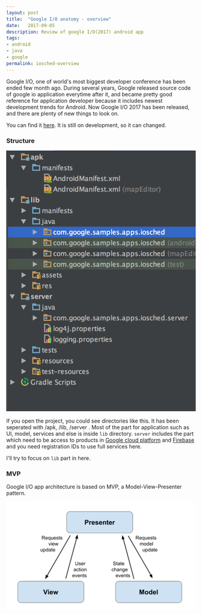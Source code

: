 ```yaml
---
layout: post
title:  "Google I/O anatomy - overview"
date:   2017-09-05
description: Review of google I/O(2017) android app
tags:
- android
- java
- google
permalink: iosched-overview
---
```


Google I/O, one of world's most biggest developer conference has been ended few month ago. During several years, Google released source code of google io application everytime after it, and became pretty good reference for application developer because it includes newest development trends for Android. Now Google I/O 2017 has been released, and there are plenty of new things to look on.

You can find it [here](https://github.com/google/iosched). It is still on development, so it can changed.

### Structure

![Screenshot](/assets/post_img/iosched-overview/directory_structure.png)

If you open the project, you could see directories like this. It has been seperated with /apk, /lib, /server . Most of the part for application such as UI, model, services and else is inside `lib` directory. `server` includes the part which need to be access to products in [Google cloud platform](https://cloud.google.com) and [Firebase](https://firebase.google.com/) and you need registration IDs to use full services here. 

I'll try to focus on `lib` part in here.

### MVP

Google I/O app architecture is based on MVP, a Model-View-Presenter pattern.

![Screenshot](/assets/post_img/iosched-overview/mvp_pattern.png)



